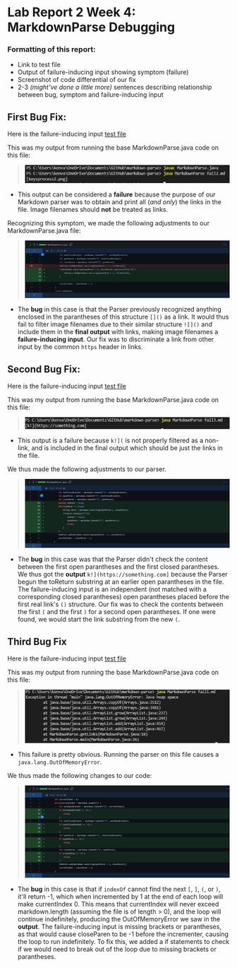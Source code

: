 # Lab Report 2 Week 4: **MarkdownParse Debugging**

### Formatting of this report:
* Link to test file
* Output of failure-inducing input showing symptom (failure)
* Screenshot of code differential of our fix
* 2-3 *(might've done a little more)* sentences describing relationship between bug, symptom and failure-inducing input


## First Bug Fix:

Here is the failure-inducing input [test file](https://github.com/fighterkabir/markdown-parse/commit/0e05f82551ef8c36d66acbe3d82309b472dfdd9d)

This was my output from running the base MarkdownParse.java code on this file:
>
> ![failoutput1](failoutput1.PNG)
>

* This output can be considered a **failure** because the purpose of our Markdown parser was to obtain and print all (*and only*) the links in the file. Image filenames should **not** be treated as links. 

Recognizing this symptom, we made the following adjustments to our MarkdownParse.java file:

> 
> ![bugfix1](codechange1.png)
> 

* The **bug** in this case is that the Parser previously recognized anything enclosed in the parantheses of this structure `[]()` as a link. It would thus fail to filter image filenames due to their similar structure `![]()` and include them in the **final output** with links, making image filenames a **failure-inducing input**. Our fix was to discriminate a link from other input by the common `https` header in links. 

## Second Bug Fix:

Here is the failure-inducing input [test file](https://github.com/fantasticfishman/markdown-parse/commit/5c75bdd0f93c274757cfc52fb43b521f0a53cd9c)

This was my output from running the base MarkdownParse.java code on this file:
>
> ![failoutput2](failoutput2.PNG)
>

* This output is a failure because `k!](` is not properly filtered as a non-link, and is included in the final output which should be just the links in the file.

We thus made the following adjustments to our parser.
>
> ![bugfix2](codechange3.png)
>


* The **bug** in this case was that the Parser didn't check the content between the first open parantheses and the first closed parantheses. We thus got the **output** `k!](https://something.com]` because the Parser begun the toReturn substring at an earlier open parantheses in the file. The failure-inducing input is an independent (not matched with a corresponding closed parantheses) open parantheses placed before the first real link's `()` structure. Our fix was to check the contents between the first `(` and the first `)` for a second open parantheses. If one were found, we would start the link substring from the new `(`.

## Third Bug Fix

Here is the failure-inducing input [test file](https://github.com/phrzdgal/markdown-parse/commit/569e61e10de25c55b3d18249b32c9839f048870b)

This was my output from running the base MarkdownParse.java code on this file:

>
> ![failoutput3](failoutput3.PNG)
>

* This failure is pretty obvious. Running the parser on this file causes a `java.lang.OutOfMemoryError`.

We thus made the following changes to our code:

>
> ![bugfix3](codechange2.PNG)
>

* The **bug** in this case is that if `indexOf` cannot find the next `[`, `]`, `(`, or `)`, it'll return -1, which when incremented by 1 at the end of each loop will make currentIndex 0. This means that currentIndex will never exceed markdown.length (assuming the file is of length > 0), and the loop will continue indefinitely, producing the OutOfMemoryError we saw in the **output**. The failure-inducing input is missing brackets or parantheses, as that would cause closeParen to be -1 before the incrementer, causing the loop to run indefinitely. To fix this, we added a if statements to check if we would need to break out of the loop due to missing brackets or parantheses.

